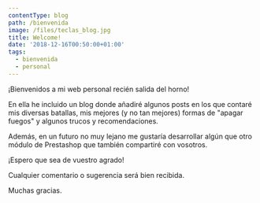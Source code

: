 ```yaml
---
contentType: blog
path: /bienvenida
image: /files/teclas_blog.jpg
title: Welcome!
date: '2018-12-16T00:50:00+01:00'
tags:
  - bienvenida
  - personal
---
```

¡Bienvenidos a mi web personal recién salida del horno!

En ella he incluido un blog donde añadiré algunos posts en los que contaré mis diversas batallas, mis mejores (y no tan mejores) formas de "apagar fuegos" y algunos trucos y recomendaciones.

Además, en un futuro no muy lejano me gustaría desarrollar algún que otro módulo de Prestashop que también compartiré con vosotros.

¡Espero que sea de vuestro agrado!

Cualquier comentario o sugerencia será bien recibida.

Muchas gracias.
